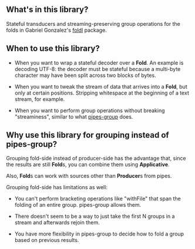 ## What's in this library?

Stateful transducers and streaming-preserving group operations for the folds in
Gabriel Gonzalez's [foldl](http://hackage.haskell.org/package/foldl) package.

## When to use this library?

- When you want to wrap a stateful decoder over a **Fold**. An example is
decoding UTF-8: the decoder must be stateful because a multi-byte character may
have been split across two blocks of bytes.

- When you want to tweak the stream of data that arrives into a **Fold**, but
only at certain positions. Stripping whitespace at the beginning of a text
stream, for example.

- When you want to perform group operations without breaking "streaminess",
similar to what [pipes-group](http://hackage.haskell.org/package/pipes-group)
does.

## Why use this library for grouping instead of **pipes-group**?

Grouping fold-side instead of producer-side has the advantage that, since the
results are still **Fold**s, you can combine them using **Applicative**.

Also, **Fold**s can work with sources other than **Producer**s from pipes.

Grouping fold-side has limitations as well:

- You can't perform bracketing operations like "withFile" that span the folding
  of an entire group. pipes-group allows them.

- There doesn't seem to be a way to just take the first N groups in a stream
  and afterwards rejoin them.

- You have more flexibility in pipes-group to decide how to fold a group based
  on previous results.
